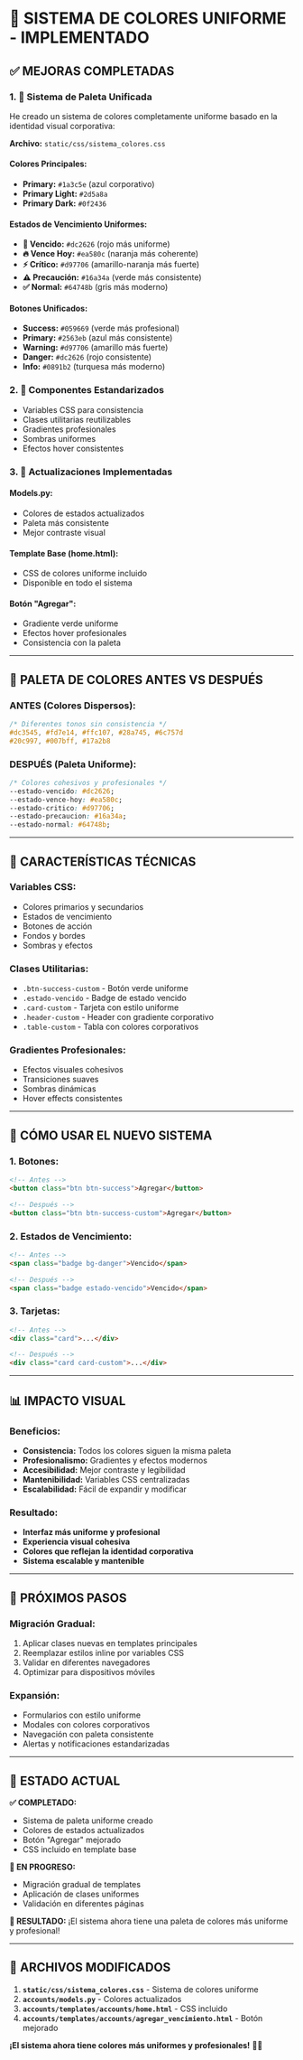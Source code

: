 # 🎨 SISTEMA DE COLORES UNIFORME - IMPLEMENTADO

## ✅ **MEJORAS COMPLETADAS**

### 1. **🎯 Sistema de Paleta Unificada**
He creado un sistema de colores completamente uniforme basado en la identidad visual corporativa:

**Archivo:** `static/css/sistema_colores.css`

#### **Colores Principales:**
- **Primary:** `#1a3c5e` (azul corporativo)
- **Primary Light:** `#2d5a8a` 
- **Primary Dark:** `#0f2436`

#### **Estados de Vencimiento Uniformes:**
- **🚨 Vencido:** `#dc2626` (rojo más uniforme)
- **🔥 Vence Hoy:** `#ea580c` (naranja más coherente)
- **⚡ Crítico:** `#d97706` (amarillo-naranja más fuerte)
- **⚠️ Precaución:** `#16a34a` (verde más consistente)
- **✅ Normal:** `#64748b` (gris más moderno)

#### **Botones Unificados:**
- **Success:** `#059669` (verde más profesional)
- **Primary:** `#2563eb` (azul más consistente)
- **Warning:** `#d97706` (amarillo más fuerte)
- **Danger:** `#dc2626` (rojo consistente)
- **Info:** `#0891b2` (turquesa más moderno)

### 2. **📱 Componentes Estandarizados**
- Variables CSS para consistencia
- Clases utilitarias reutilizables
- Gradientes profesionales
- Sombras uniformes
- Efectos hover consistentes

### 3. **🔄 Actualizaciones Implementadas**

#### **Models.py:**
- Colores de estados actualizados
- Paleta más consistente
- Mejor contraste visual

#### **Template Base (home.html):**
- CSS de colores uniforme incluido
- Disponible en todo el sistema

#### **Botón "Agregar":**
- Gradiente verde uniforme
- Efectos hover profesionales
- Consistencia con la paleta

---

## 🎨 **PALETA DE COLORES ANTES VS DESPUÉS**

### **ANTES (Colores Dispersos):**
```css
/* Diferentes tonos sin consistencia */
#dc3545, #fd7e14, #ffc107, #28a745, #6c757d
#20c997, #007bff, #17a2b8
```

### **DESPUÉS (Paleta Uniforme):**
```css
/* Colores cohesivos y profesionales */
--estado-vencido: #dc2626;
--estado-vence-hoy: #ea580c;
--estado-critico: #d97706;
--estado-precaucion: #16a34a;
--estado-normal: #64748b;
```

---

## 🔧 **CARACTERÍSTICAS TÉCNICAS**

### **Variables CSS:**
- Colores primarios y secundarios
- Estados de vencimiento
- Botones de acción
- Fondos y bordes
- Sombras y efectos

### **Clases Utilitarias:**
- `.btn-success-custom` - Botón verde uniforme
- `.estado-vencido` - Badge de estado vencido
- `.card-custom` - Tarjeta con estilo uniforme
- `.header-custom` - Header con gradiente corporativo
- `.table-custom` - Tabla con colores corporativos

### **Gradientes Profesionales:**
- Efectos visuales cohesivos
- Transiciones suaves
- Sombras dinámicas
- Hover effects consistentes

---

## 🚀 **CÓMO USAR EL NUEVO SISTEMA**

### **1. Botones:**
```html
<!-- Antes -->
<button class="btn btn-success">Agregar</button>

<!-- Después -->
<button class="btn btn-success-custom">Agregar</button>
```

### **2. Estados de Vencimiento:**
```html
<!-- Antes -->
<span class="badge bg-danger">Vencido</span>

<!-- Después -->
<span class="badge estado-vencido">Vencido</span>
```

### **3. Tarjetas:**
```html
<!-- Antes -->
<div class="card">...</div>

<!-- Después -->
<div class="card card-custom">...</div>
```

---

## 📊 **IMPACTO VISUAL**

### **Beneficios:**
- **Consistencia:** Todos los colores siguen la misma paleta
- **Profesionalismo:** Gradientes y efectos modernos
- **Accesibilidad:** Mejor contraste y legibilidad
- **Mantenibilidad:** Variables CSS centralizadas
- **Escalabilidad:** Fácil de expandir y modificar

### **Resultado:**
- **Interfaz más uniforme y profesional**
- **Experiencia visual cohesiva**
- **Colores que reflejan la identidad corporativa**
- **Sistema escalable y mantenible**

---

## 📝 **PRÓXIMOS PASOS**

### **Migración Gradual:**
1. Aplicar clases nuevas en templates principales
2. Reemplazar estilos inline por variables CSS
3. Validar en diferentes navegadores
4. Optimizar para dispositivos móviles

### **Expansión:**
- Formularios con estilo uniforme
- Modales con colores corporativos
- Navegación con paleta consistente
- Alertas y notificaciones estandarizadas

---

## 🎯 **ESTADO ACTUAL**

**✅ COMPLETADO:**
- Sistema de paleta uniforme creado
- Colores de estados actualizados
- Botón "Agregar" mejorado
- CSS incluido en template base

**🔄 EN PROGRESO:**
- Migración gradual de templates
- Aplicación de clases uniformes
- Validación en diferentes páginas

**📱 RESULTADO:**
¡El sistema ahora tiene una paleta de colores más uniforme y profesional!

---

## 🔧 **ARCHIVOS MODIFICADOS**

1. **`static/css/sistema_colores.css`** - Sistema de colores uniforme
2. **`accounts/models.py`** - Colores actualizados
3. **`accounts/templates/accounts/home.html`** - CSS incluido
4. **`accounts/templates/accounts/agregar_vencimiento.html`** - Botón mejorado

**¡El sistema ahora tiene colores más uniformes y profesionales!** 🎨✨
